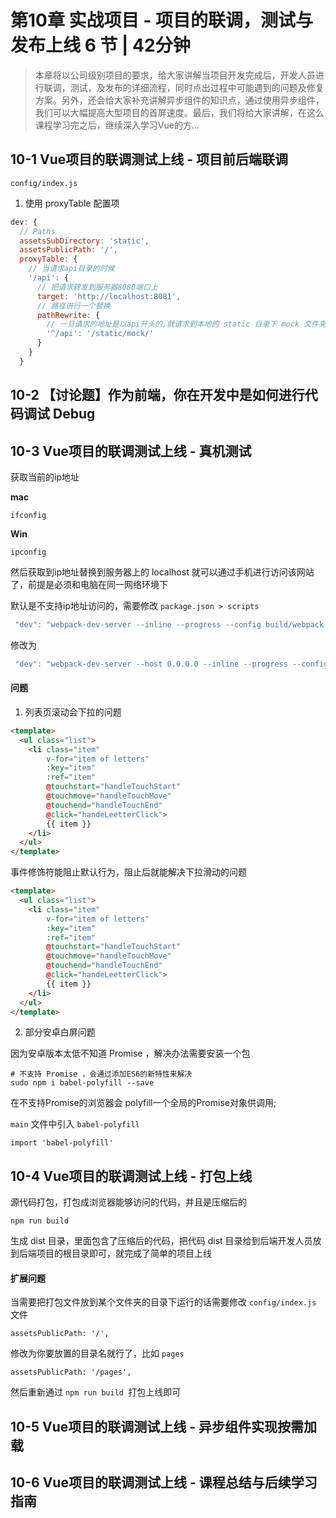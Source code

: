 # 第10章 实战项目 - 项目的联调，测试与发布上线 6 节 | 42分钟
    
> 本章将以公司级别项目的要求，给大家讲解当项目开发完成后，开发人员进行联调，测试，及发布的详细流程，同时点出过程中可能遇到的问题及修复方案。另外，还会给大家补充讲解异步组件的知识点，通过使用异步组件，我们可以大幅提高大型项目的首屏速度。最后，我们将给大家讲解，在这么课程学习完之后，继续深入学习Vue的方...

## 10-1 Vue项目的联调测试上线 - 项目前后端联调

```
config/index.js
```

1. 使用 proxyTable 配置项

```js
dev: {
  // Paths
  assetsSubDirectory: 'static',
  assetsPublicPath: '/',
  proxyTable: {
    // 当请求api目录的时候
    '/api': {
      // 把请求转发到服务器8080端口上
      target: 'http://localhost:8081',
      // 路径进行一个替换
      pathRewrite: {
        // 一旦请求的地址是以api开头的,就请求到本地的 static 目录下 mock 文件夹下
        '^/api': '/static/mock/'
      }
    }
  }
```


## 10-2 【讨论题】作为前端，你在开发中是如何进行代码调试 Debug




## 10-3 Vue项目的联调测试上线 - 真机测试


获取当前的ip地址

**mac**

```
ifconfig
```

**Win**

```
ipconfig
```

然后获取到ip地址替换到服务器上的 localhost 就可以通过手机进行访问该网站了，前提是必须和电脑在同一网络环境下

默认是不支持ip地址访问的，需要修改 `package.json > scripts`

```js
 "dev": "webpack-dev-server --inline --progress --config build/webpack.dev.conf.js"
```

修改为

```js
 "dev": "webpack-dev-server --host 0.0.0.0 --inline --progress --config build/webpack.dev.conf.js"
```


#### 问题


1. 列表页滚动会下拉的问题

```html
<template>
  <ul class="list">
    <li class="item"
        v-for="item of letters"
        :key="item"
        :ref="item"
        @touchstart="handleTouchStart"
        @touchmove="handleTouchMove"
        @touchend="handleTouchEnd"
        @click="handeLeetterClick">
        {{ item }}
    </li>
  </ul>
</template>
```

事件修饰符能阻止默认行为，阻止后就能解决下拉滑动的问题

```html
<template>
  <ul class="list">
    <li class="item"
        v-for="item of letters"
        :key="item"
        :ref="item"
        @touchstart="handleTouchStart"
        @touchmove="handleTouchMove"
        @touchend="handleTouchEnd"
        @click="handeLeetterClick">
        {{ item }}
    </li>
  </ul>
</template>
```

2. 部分安卓白屏问题

因为安卓版本太低不知道 Promise ，解决办法需要安装一个包

```shell
# 不支持 Promise ，会通过添加ES6的新特性来解决
sudo npm i babel-polyfill --save
```

在不支持Promise的浏览器会 polyfill一个全局的Promise对象供调用;

`main` 文件中引入 `babel-polyfill`

```
import 'babel-polyfill'
```





## 10-4 Vue项目的联调测试上线 - 打包上线


源代码打包，打包成浏览器能够访问的代码，并且是压缩后的

```
npm run build
```

生成 dist 目录，里面包含了压缩后的代码，把代码 dist 目录给到后端开发人员放到后端项目的根目录即可，就完成了简单的项目上线



#### 扩展问题

当需要把打包文件放到某个文件夹的目录下运行的话需要修改 `config/index.js` 文件

```
assetsPublicPath: '/',
```

修改为你要放置的目录名就行了，比如 `pages`

```
assetsPublicPath: '/pages',
```


然后重新通过 `npm run build `打包上线即可





## 10-5 Vue项目的联调测试上线 - 异步组件实现按需加载




## 10-6 Vue项目的联调测试上线 - 课程总结与后续学习指南




    
